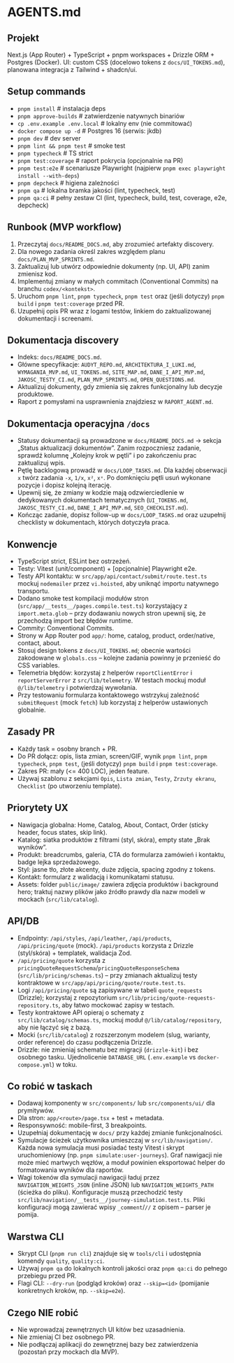 # AGENTS.md

## Projekt
Next.js (App Router) + TypeScript + pnpm workspaces + Drizzle ORM + Postgres (Docker). UI: custom CSS (docelowo tokens z `docs/UI_TOKENS.md`), planowana integracja z Tailwind + shadcn/ui.

## Setup commands
- `pnpm install`                     # instalacja deps
- `pnpm approve-builds`              # zatwierdzenie natywnych binariów
- `cp .env.example .env.local`       # lokalny env (nie commitować)
- `docker compose up -d`             # Postgres 16 (serwis: jkdb)
- `pnpm dev`                         # dev server
- `pnpm lint && pnpm test`           # smoke test
- `pnpm typecheck`                   # TS strict
- `pnpm test:coverage`               # raport pokrycia (opcjonalnie na PR)
- `pnpm test:e2e`                    # scenariusze Playwright (najpierw `pnpm exec playwright install --with-deps`)
- `pnpm depcheck`                    # higiena zależności
- `pnpm qa`                          # lokalna bramka jakości (lint, typecheck, test)
- `pnpm qa:ci`                       # pełny zestaw CI (lint, typecheck, build, test, coverage, e2e, depcheck)

## Runbook (MVP workflow)
1. Przeczytaj `docs/README_DOCS.md`, aby zrozumieć artefakty discovery.
2. Dla nowego zadania określ zakres względem planu `docs/PLAN_MVP_SPRINTS.md`.
3. Zaktualizuj lub utwórz odpowiednie dokumenty (np. UI, API) zanim zmienisz kod.
4. Implementuj zmiany w małych commitach (Conventional Commits) na branchu `codex/<kontekst>`.
5. Uruchom `pnpm lint`, `pnpm typecheck`, `pnpm test` oraz (jeśli dotyczy) `pnpm build` i `pnpm test:coverage` przed PR.
6. Uzupełnij opis PR wraz z logami testów, linkiem do zaktualizowanej dokumentacji i screenami.

## Dokumentacja discovery
- Indeks: `docs/README_DOCS.md`.
- Główne specyfikacje: `AUDYT_REPO.md`, `ARCHITEKTURA_I_LUKI.md`, `WYMAGANIA_MVP.md`, `UI_TOKENS.md`, `SITE_MAP.md`, `DANE_I_API_MVP.md`, `JAKOSC_TESTY_CI.md`, `PLAN_MVP_SPRINTS.md`, `OPEN_QUESTIONS.md`.
- Aktualizuj dokumenty, gdy zmienia się zakres funkcjonalny lub decyzje produktowe.
- Raport z pomysłami na usprawnienia znajdziesz w `RAPORT_AGENT.md`.

## Dokumentacja operacyjna `/docs`
- Statusy dokumentacji są prowadzone w `docs/README_DOCS.md` → sekcja „Status aktualizacji dokumentów”. Zanim rozpoczniesz zadanie, sprawdź kolumnę „Kolejny krok w pętli” i po zakończeniu prac zaktualizuj wpis.
- Pętlę backlogową prowadź w `docs/LOOP_TASKS.md`. Dla każdej obserwacji `x` twórz zadania `-x`, `1/x`, `x²`, `xˣ`. Po domknięciu pętli usuń wykonane pozycje i dopisz kolejną iterację.
- Upewnij się, że zmiany w kodzie mają odzwierciedlenie w dedykowanych dokumentach tematycznych (`UI_TOKENS.md`, `JAKOSC_TESTY_CI.md`, `DANE_I_API_MVP.md`, `SEO_CHECKLIST.md`).
- Kończąc zadanie, dopisz follow-up w `docs/LOOP_TASKS.md` oraz uzupełnij checklisty w dokumentach, których dotyczyła praca.

## Konwencje
- TypeScript strict, ESLint bez ostrzeżeń.
- Testy: Vitest (unit/component) + [opcjonalnie] Playwright e2e.
- Testy API kontaktu: w `src/app/api/contact/submit/route.test.ts` mockuj `nodemailer` przez `vi.hoisted`, aby uniknąć importu natywnego transportu.
- Dodano smoke test kompilacji modułów stron (`src/app/__tests__/pages.compile.test.ts`) korzystający z `import.meta.glob` – przy dodawaniu nowych stron upewnij się, że przechodzą import bez błędów runtime.
- Commity: Conventional Commits.
- Strony w App Router pod `app/`: home, catalog, product, order/native, contact, about.
- Stosuj design tokens z `docs/UI_TOKENS.md`; obecnie wartości zakodowane w `globals.css` – kolejne zadania powinny je przenieść do CSS variables.
- Telemetria błędów: korzystaj z helperów `reportClientError` i `reportServerError` z `src/lib/telemetry`. W testach mockuj moduł `@/lib/telemetry` i potwierdzaj wywołania.
- Przy testowaniu formularza kontaktowego wstrzykuj zależność `submitRequest` (mock `fetch`) lub korzystaj z helperów ustawionych globalnie.

## Zasady PR
- Każdy task = osobny branch + PR.
- Do PR dołącz: opis, lista zmian, screen/GIF, wynik `pnpm lint`, `pnpm typecheck`, `pnpm test`, (jeśli dotyczy) `pnpm build` i `pnpm test:coverage`.
- Zakres PR: mały (<= 400 LOC), jeden feature.
- Używaj szablonu z sekcjami `Opis`, `Lista zmian`, `Testy`, `Zrzuty ekranu`, `Checklist` (po utworzeniu template).

## Priorytety UX
- Nawigacja globalna: Home, Catalog, About, Contact, Order (sticky header, focus states, skip link).
- Katalog: siatka produktów z filtrami (styl, skóra), empty state „Brak wyników”.
- Produkt: breadcrumbs, galeria, CTA do formularza zamówień i kontaktu, badge lejka sprzedażowego.
- Styl: jasne tło, złote akcenty, duże zdjęcia, spacing zgodny z tokens.
- Kontakt: formularz z walidacją i komunikatami statusu.
- Assets: folder `public/image/` zawiera zdjęcia produktów i background hero; traktuj nazwy plików jako źródło prawdy dla nazw modeli w mockach (`src/lib/catalog`).

## API/DB
- Endpointy: `/api/styles`, `/api/leather`, `/api/products`, `/api/pricing/quote` (mock). `/api/products` korzysta z Drizzle (styl/skóra) + templatek, walidacja Zod.
- `/api/pricing/quote` korzysta z `pricingQuoteRequestSchema`/`pricingQuoteResponseSchema` (`src/lib/pricing/schemas.ts`) – przy zmianach aktualizuj testy kontraktowe w `src/app/api/pricing/quote/route.test.ts`.
- Logi `/api/pricing/quote` są zapisywane w tabeli `quote_requests` (Drizzle); korzystaj z repozytorium `src/lib/pricing/quote-requests-repository.ts`, aby łatwo mockować zapisy w testach.
- Testy kontraktowe API opieraj o schematy z `src/lib/catalog/schemas.ts`, mockuj moduł `@/lib/catalog/repository`, aby nie łączyć się z bazą.
- Mocki (`src/lib/catalog`) z rozszerzonym modelem (slug, warianty, order reference) do czasu podłączenia Drizzle.
- Drizzle: nie zmieniaj schematu bez migracji (`drizzle-kit`) i bez osobnego tasku. Ujednolicenie `DATABASE_URL` (`.env.example` vs `docker-compose.yml`) w toku.

## Co robić w taskach
- Dodawaj komponenty w `src/components/` lub `src/components/ui/` dla prymitywów.
- Dla stron: `app/<route>/page.tsx` + test + metadata.
- Responsywność: mobile-first, 3 breakpoints.
- Uzupełniaj dokumentację w `docs/` przy każdej zmianie funkcjonalności.
- Symulacje ścieżek użytkownika umieszczaj w `src/lib/navigation/`. Każda nowa symulacja musi posiadać testy Vitest i skrypt uruchomieniowy (np. `pnpm simulate:user-journeys`). Graf nawigacji nie może mieć martwych węzłów, a moduł powinien eksportować helper do formatowania wyników dla raportów.
- Wagi tokenów dla symulacji nawigacji ładuj przez `NAVIGATION_WEIGHTS_JSON` (inline JSON) lub `NAVIGATION_WEIGHTS_PATH` (ścieżka do pliku). Konfiguracje muszą przechodzić testy `src/lib/navigation/__tests__/journey-simulation.test.ts`. Pliki konfiguracji mogą zawierać wpisy `_comment`/`//` z opisem – parser je pomija.

## Warstwa CLI
- Skrypt CLI (`pnpm run cli`) znajduje się w `tools/cli` i udostępnia komendy `quality`, `quality:ci`.
- Używaj `pnpm qa` do lokalnych kontroli jakości oraz `pnpm qa:ci` do pełnego przebiegu przed PR.
- Flagi CLI: `--dry-run` (podgląd kroków) oraz `--skip=<id>` (pomijanie konkretnych kroków, np. `--skip=e2e`).

## Czego NIE robić
- Nie wprowadzaj zewnętrznych UI kitów bez uzasadnienia.
- Nie zmieniaj CI bez osobnego PR.
- Nie podłączaj aplikacji do zewnętrznej bazy bez zatwierdzenia (pozostań przy mockach dla MVP).
